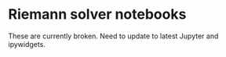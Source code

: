 
Riemann solver notebooks
========================

These are currently broken.  Need to update to latest Jupyter and ipywidgets.
